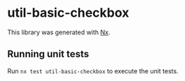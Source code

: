 # util-basic-checkbox

This library was generated with [Nx](https://nx.dev).

## Running unit tests

Run `nx test util-basic-checkbox` to execute the unit tests.
